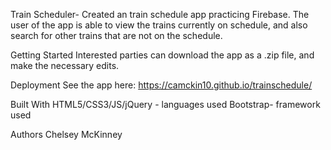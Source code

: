 Train Scheduler-
Created an train schedule app practicing Firebase. The user of the app is able to view the trains currently on schedule, and also search for other trains that are not on the schedule. 


Getting Started
Interested parties can download the app as a .zip file, and make the necessary edits. 

Deployment
See the app here:  https://camckin10.github.io/trainschedule/


Built With
HTML5/CSS3/JS/jQuery - languages used 
Bootstrap- framework used 


Authors
Chelsey McKinney 


